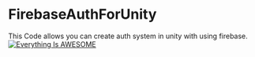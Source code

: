 # FirebaseAuthForUnity
This Code allows you can create auth system in unity with using firebase.
[![Everything Is AWESOME](https://img.youtube.com/vi/StTqXEQ2l-Y/0.jpg)](https://www.youtube.com/watch?v=wC5McZdKkWg&t)
